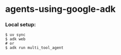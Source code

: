 # agents-using-google-adk

### Local setup:
```shell
$ uv sync
$ adk web
# or 
$ adk run multi_tool_agent
```